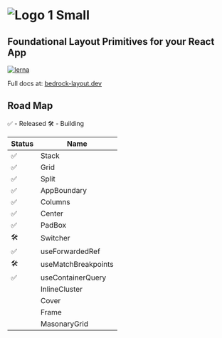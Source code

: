 # ![Logo 1 Small](https://user-images.githubusercontent.com/5460770/77477816-8df68000-6de2-11ea-83be-9f12c8de7f0d.png)

## Foundational Layout Primitives for your React App

[![lerna](https://img.shields.io/badge/maintained%20with-lerna-cc00ff.svg)](https://lerna.js.org/)

Full docs at: [bedrock-layout.dev](https://bedrock-layout.dev/)

## Road Map

✅ - Released
🛠 - Building

| Status | Name                |
| ------ | ------------------- |
| ✅     | Stack               |
| ✅     | Grid                |
| ✅     | Split               |
| ✅     | AppBoundary         |
| ✅     | Columns             |
| ✅     | Center              |
| ✅     | PadBox              |
| 🛠      | Switcher            |
| ✅     | useForwardedRef     |
| 🛠      | useMatchBreakpoints |
| ✅     | useContainerQuery   |
|        | InlineCluster       |
|        | Cover               |
|        | Frame               |
|        | MasonaryGrid        |
